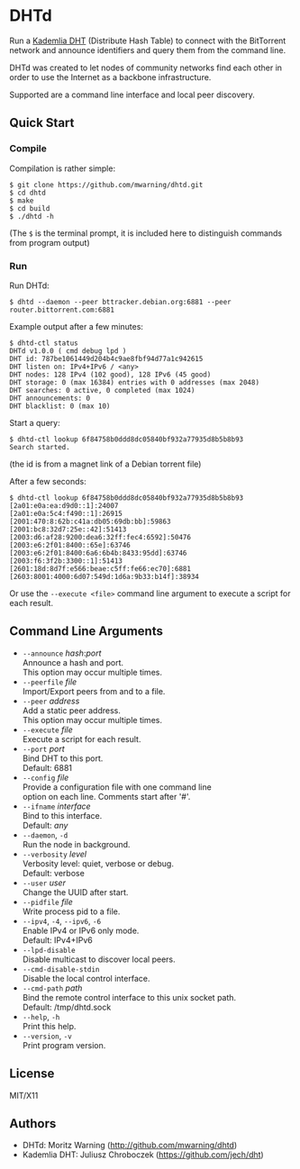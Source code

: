 # DHTd

Run a [Kademlia DHT](https://en.wikipedia.org/wiki/Kademlia) (Distribute Hash Table) to connect with the BitTorrent network and announce identifiers and query them from the command line.

DHTd was created to let nodes of community networks find each other in order to use the Internet as a backbone infrastructure.

Supported are a command line interface and local peer discovery.

## Quick Start

### Compile

Compilation is rather simple:

```
$ git clone https://github.com/mwarning/dhtd.git
$ cd dhtd
$ make
$ cd build
$ ./dhtd -h
```

(The `$` is the terminal prompt, it is included here to distinguish commands from program output)

### Run

Run DHTd:

```
$ dhtd --daemon --peer bttracker.debian.org:6881 --peer router.bittorrent.com:6881
```

Example output after a few minutes:

```
$ dhtd-ctl status
DHTd v1.0.0 ( cmd debug lpd )
DHT id: 787be1061449d204b4c9ae8fbf94d77a1c942615
DHT listen on: IPv4+IPv6 / <any>
DHT nodes: 128 IPv4 (102 good), 128 IPv6 (45 good)
DHT storage: 0 (max 16384) entries with 0 addresses (max 2048)
DHT searches: 0 active, 0 completed (max 1024)
DHT announcements: 0
DHT blacklist: 0 (max 10)
```

Start a query:

```
$ dhtd-ctl lookup 6f84758b0ddd8dc05840bf932a77935d8b5b8b93
Search started.
```
(the id is from a magnet link of a Debian torrent file)

After a few seconds:

```
$ dhtd-ctl lookup 6f84758b0ddd8dc05840bf932a77935d8b5b8b93
[2a01:e0a:ea:d9d0::1]:24007
[2a01:e0a:5c4:f490::1]:26915
[2001:470:8:62b:c41a:db05:69db:bb]:59863
[2001:bc8:32d7:25e::42]:51413
[2003:d6:af28:9200:dea6:32ff:fec4:6592]:50476
[2003:e6:2f01:8400::65e]:63746
[2003:e6:2f01:8400:6a6:6b4b:8433:95dd]:63746
[2003:f6:3f2b:3300::1]:51413
[2601:18d:8d7f:e566:beae:c5ff:fe66:ec70]:6881
[2603:8001:4000:6d07:549d:1d6a:9b33:b14f]:38934
```

Or use the `--execute <file>` command line argument to execute a script for each result.

## Command Line Arguments

* `--announce` *hash*:*port*  
  Announce a hash and port.  
  This option may occur multiple times.
* `--peerfile` *file*  
  Import/Export peers from and to a file.
* `--peer` *address*  
  Add a static peer address.  
  This option may occur multiple times.
* `--execute` *file*  
  Execute a script for each result.
* `--port` *port*  
  Bind DHT to this port.  
  Default: 6881
* `--config` *file*  
  Provide a configuration file with one command line  
  option on each line. Comments start after '#'.
* `--ifname` *interface*   
  Bind to this interface.  
  Default: *any*
* `--daemon`, `-d`  
  Run the node in background.
* `--verbosity` *level*  
  Verbosity level: quiet, verbose or debug.  
  Default: verbose
* `--user` *user*  
  Change the UUID after start.
* `--pidfile` *file*  
  Write process pid to a file.
* `--ipv4`, `-4`, `--ipv6`, `-6`  
  Enable IPv4 or IPv6 only mode.  
  Default: IPv4+IPv6
* `--lpd-disable`  
  Disable multicast to discover local peers.
* `--cmd-disable-stdin`  
  Disable the local control interface.
* `--cmd-path` *path*  
  Bind the remote control interface to this unix socket path.  
  Default: /tmp/dhtd.sock
* `--help`, `-h`  
  Print this help.
* `--version`, `-v`  
  Print program version.

## License

MIT/X11

## Authors

* DHTd: Moritz Warning (http://github.com/mwarning/dhtd)
* Kademlia DHT: Juliusz Chroboczek (https://github.com/jech/dht)
